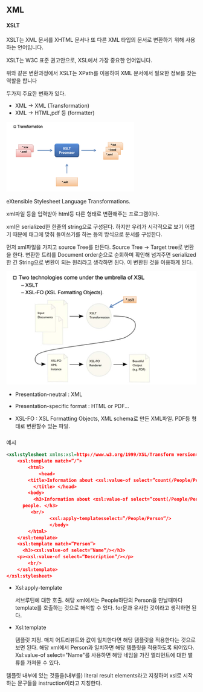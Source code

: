 ## XML

#### XSLT

XSLT는 XML 문서를 XHTML 문서나 또 다른 XML 타입의 문서로 변환하기 위해 사용하는 언어입니다.

XSLT는 W3C 표준 권고안으로, XSL에서 가장 중요한 언어입니다.

위와 같은 변환과정에서 XSLT는 XPath를 이용하여 XML 문서에서 필요한 정보를 찾는 역할을 합니다

두가지 주요한 변화가 있다. 

- XML -> XML (Transformation)
- XML -> HTML,pdf 등 (formatter)

<img src="image/image-20191119133342993.png" alt="image-20191119133342993" style="zoom:33%;" />

eXtensible Stylesheet Language Transformations.

xml파일 등을 입력받아 html등 다른 형태로 변환해주는 프로그램이다. 

xml은 serialized한 한줄의 string으로 구성된다. 하지만 우리가 시각적으로 보기 어렵기 때문에 태그에 맞춰 들여쓰기를 하는 등의 방식으로 문서를 구성한다. 

먼저 xml파일을 가지고 source Tree를 만든다. Source Tree -> Target tree로 변환을 한다. 변환한 트리를 Document order순으로 순회하며 확인해 넘겨주면 serialized한 긴 String으로 변환이 되는 원리라고 생각하면 된다. 이 변환된 것을 이용하게 된다.  

<img src="image/image-20191119142205518.png" alt="image-20191119142205518" style="zoom:50%;" />

- Presentation-neutral : XML
- Presentation-specific format : HTML or PDF...

- XSL-FO : XSL Formatting Objects, XML schema로 만든 XML파일. PDF등 형태로 변환할수 있는 파일.

##### 

예시

```xml
<xsl:stylesheet xmlns:xsl=http://www.w3.org/1999/XSL/Transform version=”1.0”> 
	<xsl:template match=”/”>
		<html> 
			<head>
      	<title>Information about <xsl:value-of select=”count(/People/Person)”/> people.
	      </title> </head>
  	    <body>
    	  <h3>Information about <xsl:value-of select=”count(/People/Person)”/>
      people. </h3>
     	 <br/>
				<xsl:apply-templatesselect=”/People/Person”/> 				
				</body>
		</html>
	</xsl:template>
	<xsl:template match=”Person”>
	  <h3><xsl:value-of select=”Name”/></h3> 
  	<p><xsl:value-of select=”Description”/></p> 
		<br/>
	</xsl:template> 
</xsl:stylesheet>
```

- Xsl:apply-template 

  서브루틴에 대한 호출. 해당 xml에서는 People하단의 Person을 만날때마다 template를 호출하는 것으로 해석할 수 있다. for문과 유사한 것이라고 생각하면 된다. 

- Xsl:template

  템플릿 지정. 매치 어트리뷰트와 값이 일치한다면 해당 템플릿을 적용한다는 것으로보면 된다. 해당 xml에서 Person과 일치하면 해당 템플릿을 적용하도록 되어있다. Xsl:value-of select="Name"를 사용하면 해당 네임을 가진 엘리먼트에 대한 밸류를 가져올 수 있다.

템플릿 내부에 있는 것들을(내부를) literal result elements라고 지칭하며 xsl로 시작하는 문구들을 instruction이라고 지칭한다. 